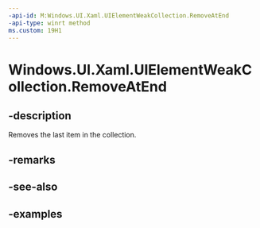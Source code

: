 ```yaml
---
-api-id: M:Windows.UI.Xaml.UIElementWeakCollection.RemoveAtEnd
-api-type: winrt method
ms.custom: 19H1
---
```


<!-- Method syntax.
public void UIElementWeakCollection.RemoveAtEnd()
-->

# Windows.UI.Xaml.UIElementWeakCollection.RemoveAtEnd

## -description

Removes the last item in the collection.



## -remarks

## -see-also

## -examples

